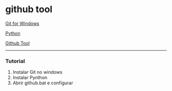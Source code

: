 # github tool

[Git for Windows](https://github.com/git-for-windows/git/releases/download/v2.20.1.windows.1/Git-2.20.1-64-bit.exe)

[Python](https://www.python.org/ftp/python/3.7.2/python-3.7.2.exe)

[Github Tool](https://github.com/easylistbrasil/githubtool/archive/master.zip)

----------------------------------------------
### Tutorial

1) Instalar Git no windows
2) Instalar Pynthon
3) Abrir github.bat e configurar

